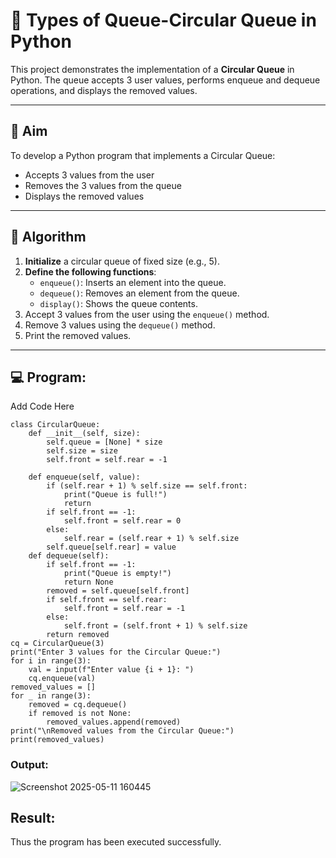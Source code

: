 # 🔄 Types of Queue-Circular Queue in Python

This project demonstrates the implementation of a **Circular Queue** in Python. The queue accepts 3 user values, performs enqueue and dequeue operations, and displays the removed values.

---

## 🎯 Aim

To develop a Python program that implements a Circular Queue:
- Accepts 3 values from the user
- Removes the 3 values from the queue
- Displays the removed values

---

## 🧠 Algorithm

1. **Initialize** a circular queue of fixed size (e.g., 5).
2. **Define the following functions**:
   - `enqueue()`: Inserts an element into the queue.
   - `dequeue()`: Removes an element from the queue.
   - `display()`: Shows the queue contents.
3. Accept 3 values from the user using the `enqueue()` method.
4. Remove 3 values using the `dequeue()` method.
5. Print the removed values.

---

## 💻 Program:
Add Code Here
~~~
class CircularQueue:
    def __init__(self, size):
        self.queue = [None] * size
        self.size = size
        self.front = self.rear = -1

    def enqueue(self, value):
        if (self.rear + 1) % self.size == self.front:
            print("Queue is full!")
            return
        if self.front == -1:
            self.front = self.rear = 0
        else:
            self.rear = (self.rear + 1) % self.size
        self.queue[self.rear] = value
    def dequeue(self):
        if self.front == -1:
            print("Queue is empty!")
            return None
        removed = self.queue[self.front]
        if self.front == self.rear:
            self.front = self.rear = -1
        else:
            self.front = (self.front + 1) % self.size
        return removed
cq = CircularQueue(3)
print("Enter 3 values for the Circular Queue:")
for i in range(3):
    val = input(f"Enter value {i + 1}: ")
    cq.enqueue(val)
removed_values = []
for _ in range(3):
    removed = cq.dequeue()
    if removed is not None:
        removed_values.append(removed)
print("\nRemoved values from the Circular Queue:")
print(removed_values)
~~~
### Output:
![Screenshot 2025-05-11 160445](https://github.com/user-attachments/assets/b9300e73-e6f1-4a9b-9299-5d83085177e4)

## Result:
Thus the program has been executed successfully.
